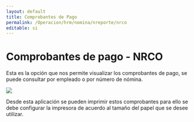 ```yaml
---
layout: default
title: Comprobantes de Pago
permalink: /Operacion/hrm/nomina/nreporte/nrco
editable: si
---
```


# Comprobantes de pago - NRCO


Esta es la opción que nos permite visualizar los comprobantes de pago, se puede consultar por empleado o por número de nómina.


![](nrco1.png)


Desde esta aplicación se pueden imprimir estos comprobantes para ello se debe configurar la impresora de acuerdo al tamaño del papel que se desee utilizar.


